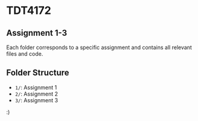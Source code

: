 # TDT4172

## Assignment 1-3
Each folder corresponds to a specific assignment and contains all relevant files and code.

## Folder Structure
- `1/`: Assignment 1
- `2/`: Assignment 2
- `3/`: Assignment 3

:) 
